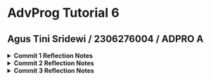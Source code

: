 # AdvProg Tutorial 6
## Agus Tini Sridewi / 2306276004 / ADPRO A

<details>
    <summary><strong> Commit 1 Reflection Notes </summary></strong>

Kode yang saya jalankan:

```rust 
use std::{
    io::{prelude::*, BufReader},
    net::{TcpListener, TcpStream},
};

fn main() {
    let listener = TcpListener::bind("127.0.0.1:7878").unwrap();

    for stream in listener.incoming() {
        let stream = stream.unwrap();

        handle_connection(stream);
    }
}

fn handle_connection(mut stream: TcpStream) {
    let buf_reader = BufReader::new(&stream);
    let http_request: Vec<_> = buf_reader
        .lines()
        .map(|result| result.unwrap())
        .take_while(|line| !line.is_empty())
        .collect();

    println!("Request: {http_request:#?}");
}
```
Fungsi `handle_connection` dalam program ini bertugas untuk menangani koneksi yang diterima oleh server. Ketika koneksi masuk diterima melalui `TcpStream`, koneksi tersebut dibungkus menggunakan `BufReader`. Dengan bantuan metode `.lines()` dari trait `BufRead`, kita dapat membaca setiap baris dari permintaan HTTP yang dikirim oleh browser. Untuk menentukan batas akhir dari header permintaan, digunakan metode `.take_while(|line| !line.is_empty())` yang akan berhenti membaca ketika menemukan baris kosong pertama sesuai dengan standar protokol HTTP.

Setiap baris yang terbaca awalnya memiliki tipe `Result<String, std::io::Error>`, sehingga perlu diubah menjadi `String` menggunakan `.map(|result| result.unwrap())`. Selanjutnya, seluruh baris dikumpulkan ke dalam sebuah vektor `Vec<String>` menggunakan metode `.collect()`. Akhirnya, hasil permintaan HTTP yang telah dikumpulkan ditampilkan dengan format debug `{:#?}` agar  mudah dibaca.

Saat server dijalankan dan saya mengakses alamat http://127.0.0.1:7878 melalui browser, saya bisa melihat dengan jelas isi permintaan HTTP yang dikirim oleh browser, seperti metode yang digunakan (GET / HTTP/1.1), informasi host, user agent, jenis konten yang diterima, hingga cookies yang dikirimkan.

Permintaan HTTP yang diterima:
 ```bash
 Request: [
    "GET / HTTP/1.1",
    "Host: 127.0.0.1:7878",
    "Connection: keep-alive",
    "sec-ch-ua: \"Not(A:Brand\";v=\"99\", \"Google Chrome\";v=\"133\", \"Chromium\";v=\"133\"",
    "sec-ch-ua-mobile: ?0",
    "sec-ch-ua-platform: \"macOS\"",
    "Upgrade-Insecure-Requests: 1",
    "User-Agent: Mozilla/5.0 (Macintosh; Intel Mac OS X 10_15_7) AppleWebKit/537.36 (KHTML, like Gecko) Chrome/133.0.0.0 Safari/537.36",
    "Accept: text/html,application/xhtml+xml,application/xml;q=0.9,image/avif,image/webp,image/apng,*/*;q=0.8,application/signed-exchange;v=b3;q=0.7",
    "Sec-Fetch-Site: none",
    "Sec-Fetch-Mode: navigate",
    "Sec-Fetch-Dest: document",
    "Accept-Encoding: gzip, deflate, br, zstd",
    "Accept-Language: en-US,en;q=0.9,id-ID;q=0.8,id;q=0.7",
    "Cookie: csrftoken=AVQpXuTt2pLAt1RJOovVJ5VrDHot53bD",
]
 ```
</details>

<details>
    <summary><strong> Commit 2 Reflection Notes </summary></strong>

```rust
use std::{
    fs,
    io::{prelude::*, BufReader},
    net::{TcpListener, TcpStream},
};

...

fn handle_connection(mut stream: TcpStream) {
    let buf_reader = BufReader::new(&stream);
    let http_request: Vec<_> = buf_reader
        .lines()
        .map(|result| result.unwrap())
        .take_while(|line| !line.is_empty())
        .collect();

    let status_line = "HTTP/1.1 200 OK";
    let contents = fs::read_to_string("hello.html").unwrap();
    let length = contents.len();

    let response =
        format!("{status_line}\r\nContent-Length: {length}\r\n\r\n{contents}");

    stream.write_all(response.as_bytes()).unwrap();
}

```
Screen Capture ⤵️
![Commit 2 screen capture](/assets/images/commit2.png)

Fungsi `handle_connection` pada milestone ini telah ditingkatkan agar tidak hanya membaca permintaan HTTP dari browser, tetapi juga memberikan respon HTML yang bisa ditampilkan di browser. Kita menambahkan `fs` ke dalam daftar use agar dapat mengakses modul sistem file dari Rust. Kemudian, file `hello.html` dibaca menggunakan `fs::read_to_string`, dan isi dari file tersebut disisipkan ke dalam respons HTTP melalui `format!`. 

Agar sesuai dengan standar HTTP, kita juga menambahkan header Content-Length, yang berisi panjang isi HTML (length) sebagai informasi bagi browser tentang ukuran konten yang akan diterima.

Bagian `{status_line}\r\nContent-Length: {length}\r\n\r\n{contents}` adalah inti dari format respons HTTP yang dikirim ke browser. `status_line` berisi "HTTP/1.1 200 OK", menandakan bahwa permintaan telah berhasil diproses. Lalu, `Content-Length: {length}` memberi tahu browser seberapa panjang isi yang akan diterima dalam byte. Dua baris kosong \r\n\r\n adalah pemisah yang wajib dalam format HTTP, yang menandakan bahwa header telah selesai dan bagian selanjutnya adalah isi dari respons.Setelah semua elemen respons disusun, data ini dikirimkan ke browser menggunakan `stream.write_all`.
</details>

<details>
    <summary><strong> Commit 3 Reflection Notes </summary></strong>

Perubahan pada fungsi `handle_connection`:
```rust
fn handle_connection(mut stream: TcpStream) {
    let buf_reader = BufReader::new(&stream);
    let request_line = buf_reader.lines().next().unwrap().unwrap();

    let (status_line, filename) = if request_line == "GET / HTTP/1.1" {
        ("HTTP/1.1 200 OK", "hello.html")
    } else {
        ("HTTP/1.1 404 NOT FOUND", "404.html")
    };

    let contents = fs::read_to_string(filename).unwrap();
    let length = contents.len();

    let response =
        format!("{status_line}\r\nContent-Length: {length}\r\n\r\n{contents}");

    stream.write_all(response.as_bytes()).unwrap();
}
```

Perubahan pada fungsi `handle_connection` di atas terletak pada pemisahan (split) antara bagian request dan response. Kita tidak lagi hanya membaca semua baris dari permintaan HTTP, tetapi cukup mengambil baris pertama saja (`request_line`) karena baris inilah yang menentukan jenis permintaan (misalnya `GET / HTTP/1.1`). Dengan memisahkan logika ini, kita bisa dengan mudah mengenali permintaan klien dan meresponsnya dengan file yang sesuai, seperti `hello.html` untuk permintaan ke /, atau `404.html` jika permintaan tidak valid.

Saya juga menerapkan refactoring untuk menghilangkan duplikasi kode dan membuat struktur program lebih ringkas serta mudah dipelihara. Sebelumnya, blok `if` dan `else` memiliki isi yang hampir sama, hanya berbeda pada `status_line` dan `filename`. Dengan refactoring, perbedaan tersebut dipisahkan ke dalam satu pernyataan `let`, sementara proses membaca file, menghitung panjang konten, dan membentuk respons HTTP cukup dituliskan sekali di luar blok kondisi. Ini membuat kode lebih clean.

Screen Capture ⤵️
![Commit 3 screen capture](/assets/images/commit3.png)

</details>